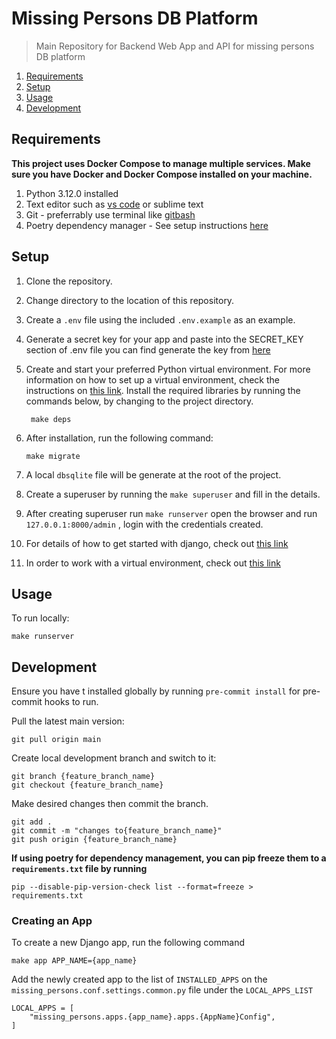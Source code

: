 # Missing Persons DB Platform

> Main Repository for Backend Web App and API for missing persons DB platform

1. [Requirements](#requirements)
2. [Setup](#setup)
3. [Usage](#usage)
4. [Development](#development)

## Requirements

**This project uses Docker Compose to manage multiple services.
Make sure you have Docker and Docker Compose installed on your machine.**

1. Python 3.12.0 installed
2. Text editor such as [vs code](https://code.visualstudio.com/) or sublime text
3. Git - preferrably use terminal like [gitbash](https://gitforwindows.org/)
4. Poetry dependency manager - See setup instructions [here](https://python-poetry.org/docs/)

## Setup

1. Clone the repository.
2. Change directory to the location of this repository.
3. Create a `.env` file using the included `.env.example` as an example.
4. Generate a secret key for your app and paste into the SECRET_KEY section of .env file
you can find generate the key from [here](https://djecrety.ir/)
5. Create and start your preferred Python virtual environment. For
more information on how to set up a virtual environment, check the instructions on [this link](https://tutorial.djangogirls.org/en/django_installation/). Install the required libraries by running the commands below, by changing to
the project directory.

        make deps

6. After installation, run the following command:

       make migrate

7. A local ```dbsqlite``` file will be generate at the root of the project.
8. Create a superuser by running the ``make superuser`` and fill in the details.
9. After creating superuser run ``make runserver`` open the browser and run  ``127.0.0.1:8000/admin`` , login with the credentials created.
10. For details of how to get started with django, check out [this link](https://www.djangoproject.com/start/)
11. In order to work with a virtual environment, check out [this link](https://tutorial.djangogirls.org/en/installation/#pythonanywhere)

## Usage

To run locally:

    make runserver

## Development

Ensure you have t installed globally by running `pre-commit install` for pre-commit hooks to run.

Pull the latest main version:

    git pull origin main

Create local development branch and switch to it:

    git branch {feature_branch_name}
    git checkout {feature_branch_name}

Make desired changes then commit the branch.

    git add .
    git commit -m "changes to{feature_branch_name}"
    git push origin {feature_branch_name}

**If using poetry for dependency management, you can pip freeze them to a `requirements.txt` file by running**

    pip --disable-pip-version-check list --format=freeze > requirements.txt

### Creating an App

To create a new Django app, run the following command

    make app APP_NAME={app_name}

Add the newly created app to the list of `INSTALLED_APPS` on the `missing_persons.conf.settings.common.py` file
under the `LOCAL_APPS_LIST`

    LOCAL_APPS = [
        "missing_persons.apps.{app_name}.apps.{AppName}Config",
    ]
